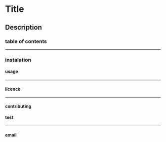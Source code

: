 # Title
## Description

### table of contents 
---

### instalation

#### usage
--- 

#### licence 


---



#### contributing



#### test


---


#### email
